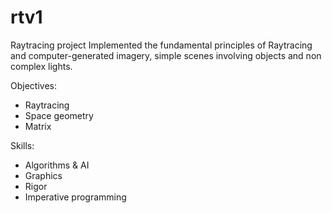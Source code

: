 # rtv1
Raytracing project
Implemented the fundamental principles of Raytracing and computer-generated imagery, simple scenes involving objects and non complex lights.

Objectives:
- Raytracing 
- Space geometry 
- Matrix 

Skills:
- Algorithms & AI 
- Graphics 
- Rigor 
- Imperative programming 
